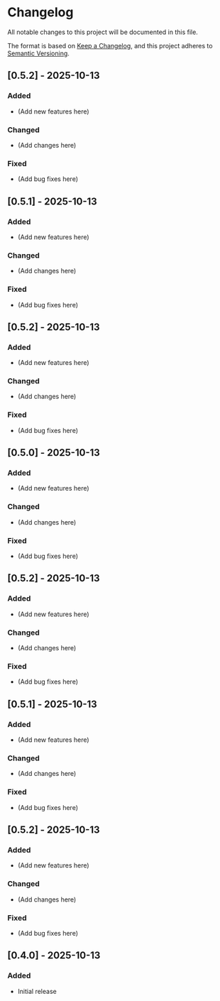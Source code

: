# Changelog

All notable changes to this project will be documented in this file.

The format is based on [Keep a Changelog](https://keepachangelog.com/en/1.0.0/),
and this project adheres to [Semantic Versioning](https://semver.org/spec/v2.0.0.html).

## [0.5.2] - 2025-10-13

### Added
- (Add new features here)

### Changed
- (Add changes here)

### Fixed
- (Add bug fixes here)


## [0.5.1] - 2025-10-13

### Added
- (Add new features here)

### Changed
- (Add changes here)

### Fixed
- (Add bug fixes here)


## [0.5.2] - 2025-10-13

### Added
- (Add new features here)

### Changed
- (Add changes here)

### Fixed
- (Add bug fixes here)


## [0.5.0] - 2025-10-13

### Added
- (Add new features here)

### Changed
- (Add changes here)

### Fixed
- (Add bug fixes here)


## [0.5.2] - 2025-10-13

### Added
- (Add new features here)

### Changed
- (Add changes here)

### Fixed
- (Add bug fixes here)


## [0.5.1] - 2025-10-13

### Added
- (Add new features here)

### Changed
- (Add changes here)

### Fixed
- (Add bug fixes here)


## [0.5.2] - 2025-10-13

### Added
- (Add new features here)

### Changed
- (Add changes here)

### Fixed
- (Add bug fixes here)


## [0.4.0] - 2025-10-13

### Added
- Initial release

